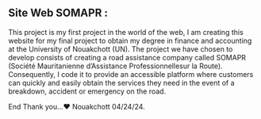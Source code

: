## Site Web SOMAPR :

This project is my first project in the world of the web, I am creating this website for my final project to obtain my degree in finance and accounting at the University of Nouakchott (UN). The project we have chosen to develop consists of creating a road assistance company called SOMAPR (Société Mauritanienne d’Assistance Professionnellesur la Route). Consequently, I code it to provide an accessible platform where customers can quickly and easily obtain the services they need in the event of a breakdown, accident or emergency on the road.

End Thank you...❤️
Nouakchott 04/24/24.

